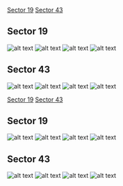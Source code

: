 [Sector 19](#sector19)
[Sector 43](#sector43)

<a name = "sector19"></a>
## Sector 19
![alt text](/tt/KELT-07_Sector_19/KELT-07_Sector_19_a_TimeSeries.png)
![alt text](/tt/KELT-07_Sector_19/KELT-07_Sector_19_b_FoldedLightCurve.png)
![alt text](/tt/KELT-07_Sector_19/KELT-07_Sector_19_b_IndividualTransitsWithFit.png)
![alt text](/tt/KELT-07_Sector_19/KELT-07_Sector_19_c_TimingResiduals.png)

<a name = "sector43"></a>
## Sector 43
![alt text](/tt/KELT-07_Sector_43/KELT-07_Sector_43_a_TimeSeries.png)
![alt text](/tt/KELT-07_Sector_43/KELT-07_Sector_43_b_FoldedLightCurve.png)
![alt text](/tt/KELT-07_Sector_43/KELT-07_Sector_43_b_IndividualTransitsWithFit.png)
![alt text](/tt/KELT-07_Sector_43/KELT-07_Sector_43_c_TimingResiduals.png)

[Sector 19](#sector19)
[Sector 43](#sector43)

<a name = "sector19"></a>
## Sector 19
![alt text](/tt/KELT-07_Sector_19/KELT-07_Sector_19_a_TimeSeries.png)
![alt text](/tt/KELT-07_Sector_19/KELT-07_Sector_19_b_FoldedLightCurve.png)
![alt text](/tt/KELT-07_Sector_19/KELT-07_Sector_19_b_IndividualTransitsWithFit.png)
![alt text](/tt/KELT-07_Sector_19/KELT-07_Sector_19_c_TimingResiduals.png)

<a name = "sector43"></a>
## Sector 43
![alt text](/tt/KELT-07_Sector_43/KELT-07_Sector_43_a_TimeSeries.png)
![alt text](/tt/KELT-07_Sector_43/KELT-07_Sector_43_b_FoldedLightCurve.png)
![alt text](/tt/KELT-07_Sector_43/KELT-07_Sector_43_b_IndividualTransitsWithFit.png)
![alt text](/tt/KELT-07_Sector_43/KELT-07_Sector_43_c_TimingResiduals.png)

